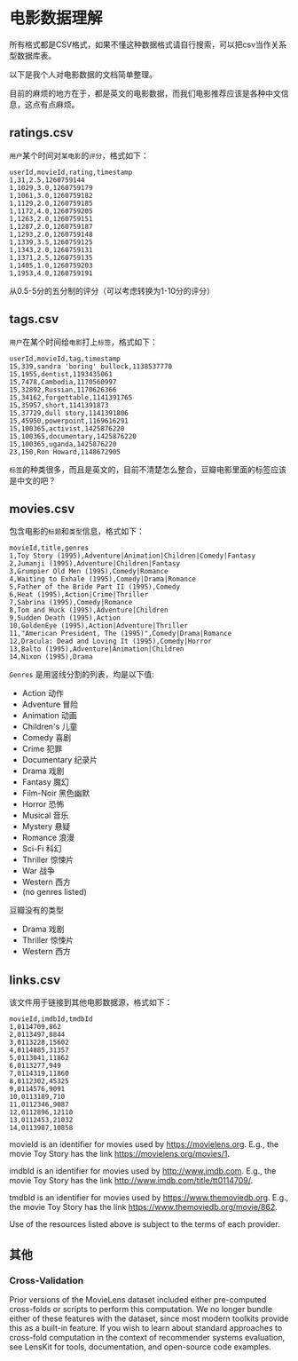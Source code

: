 # 电影数据理解

所有格式都是CSV格式，如果不懂这种数据格式请自行搜索，可以把csv当作关系型数据库表。

以下是我个人对电影数据的文档简单整理。

目前的麻烦的地方在于，都是英文的电影数据，而我们电影推荐应该是各种中文信息，这点有点麻烦。

## ratings.csv

`用户`某个时间对`某电影`的`评分`，格式如下：
```
userId,movieId,rating,timestamp
1,31,2.5,1260759144
1,1029,3.0,1260759179
1,1061,3.0,1260759182
1,1129,2.0,1260759185
1,1172,4.0,1260759205
1,1263,2.0,1260759151
1,1287,2.0,1260759187
1,1293,2.0,1260759148
1,1339,3.5,1260759125
1,1343,2.0,1260759131
1,1371,2.5,1260759135
1,1405,1.0,1260759203
1,1953,4.0,1260759191
```

从0.5-5分的五分制的评分（可以考虑转换为1-10分的评分）

## tags.csv
`用户`在某个时间给`电影`打上`标签`，格式如下：
```
userId,movieId,tag,timestamp
15,339,sandra 'boring' bullock,1138537770
15,1955,dentist,1193435061
15,7478,Cambodia,1170560997
15,32892,Russian,1170626366
15,34162,forgettable,1141391765
15,35957,short,1141391873
15,37729,dull story,1141391806
15,45950,powerpoint,1169616291
15,100365,activist,1425876220
15,100365,documentary,1425876220
15,100365,uganda,1425876220
23,150,Ron Howard,1148672905
```

`标签`的种类很多，而且是英文的，目前不清楚怎么整合，豆瓣电影里面的标签应该是中文的吧？

## movies.csv

包含电影的`标题`和`类型`信息，格式如下：

```
movieId,title,genres
1,Toy Story (1995),Adventure|Animation|Children|Comedy|Fantasy
2,Jumanji (1995),Adventure|Children|Fantasy
3,Grumpier Old Men (1995),Comedy|Romance
4,Waiting to Exhale (1995),Comedy|Drama|Romance
5,Father of the Bride Part II (1995),Comedy
6,Heat (1995),Action|Crime|Thriller
7,Sabrina (1995),Comedy|Romance
8,Tom and Huck (1995),Adventure|Children
9,Sudden Death (1995),Action
10,GoldenEye (1995),Action|Adventure|Thriller
11,"American President, The (1995)",Comedy|Drama|Romance
12,Dracula: Dead and Loving It (1995),Comedy|Horror
13,Balto (1995),Adventure|Animation|Children
14,Nixon (1995),Drama
```

`Genres` 是用竖线分割的列表，均是以下值:

- Action 动作
- Adventure 冒险
- Animation 动画
- Children's 儿童
- Comedy 喜剧
- Crime 犯罪
- Documentary 纪录片
- Drama 戏剧 
- Fantasy 魔幻
- Film-Noir 黑色幽默
- Horror 恐怖
- Musical 音乐
- Mystery 悬疑
- Romance 浪漫
- Sci-Fi 科幻
- Thriller 惊悚片
- War 战争
- Western 西方
- (no genres listed)

豆瓣没有的类型
- Drama 戏剧 
- Thriller 惊悚片
- Western 西方

## links.csv

该文件用于链接到其他电影数据源，格式如下：

```
movieId,imdbId,tmdbId
1,0114709,862
2,0113497,8844
3,0113228,15602
4,0114885,31357
5,0113041,11862
6,0113277,949
7,0114319,11860
8,0112302,45325
9,0114576,9091
10,0113189,710
11,0112346,9087
12,0112896,12110
13,0112453,21032
14,0113987,10858
```

movieId is an identifier for movies used by https://movielens.org. E.g., the movie Toy Story has the link https://movielens.org/movies/1.

imdbId is an identifier for movies used by http://www.imdb.com. E.g., the movie Toy Story has the link http://www.imdb.com/title/tt0114709/.

tmdbId is an identifier for movies used by https://www.themoviedb.org. E.g., the movie Toy Story has the link https://www.themoviedb.org/movie/862.

Use of the resources listed above is subject to the terms of each provider.

## 其他

### Cross-Validation

Prior versions of the MovieLens dataset included either pre-computed cross-folds or scripts to perform this computation. We no longer bundle either of these features with the dataset, since most modern toolkits provide this as a built-in feature. If you wish to learn about standard approaches to cross-fold computation in the context of recommender systems evaluation, see LensKit for tools, documentation, and open-source code examples.